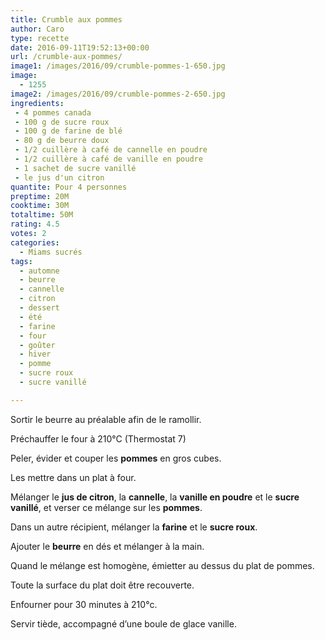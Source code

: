 ```yaml
---
title: Crumble aux pommes
author: Caro
type: recette
date: 2016-09-11T19:52:13+00:00
url: /crumble-aux-pommes/
image1: /images/2016/09/crumble-pommes-1-650.jpg
image:
  - 1255
image2: /images/2016/09/crumble-pommes-2-650.jpg
ingredients:
 - 4 pommes canada
 - 100 g de sucre roux
 - 100 g de farine de blé
 - 80 g de beurre doux
 - 1/2 cuillère à café de cannelle en poudre
 - 1/2 cuillère à café de vanille en poudre
 - 1 sachet de sucre vanillé
 - le jus d'un citron
quantite: Pour 4 personnes
preptime: 20M
cooktime: 30M
totaltime: 50M
rating: 4.5
votes: 2
categories:
  - Miams sucrés
tags:
  - automne
  - beurre
  - cannelle
  - citron
  - dessert
  - été
  - farine
  - four
  - goûter
  - hiver
  - pomme
  - sucre roux
  - sucre vanillé

---
```

Sortir le beurre au préalable afin de le ramollir.

Préchauffer le four à 210°C (Thermostat 7)

Peler, évider et couper les **pommes** en gros cubes.

Les mettre dans un plat à four.

Mélanger le **jus de citron**, la **cannelle**, la **vanille en poudre** et le **sucre vanillé**, et verser ce mélange sur les **pommes**.

Dans un autre récipient, mélanger la **farine** et le **sucre roux**.

Ajouter le **beurre** en dés et mélanger à la main.

Quand le mélange est homogène, émietter au dessus du plat de pommes.

Toute la surface du plat doit être recouverte.

Enfourner pour 30 minutes à 210°c.

Servir tiède, accompagné d&rsquo;une boule de glace vanille.

&nbsp;

